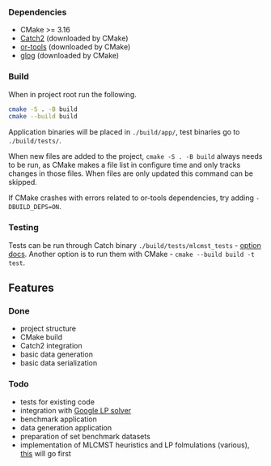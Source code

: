### Dependencies
- CMake >= 3.16
- [Catch2](https://github.com/catchorg/Catch2 "Catch2") (downloaded by CMake)
- [or-tools](https://github.com/google/or-tools "or-tools") (downloaded by CMake)
- [glog](https://github.com/google/glog "glog") (downloaded by CMake)

### Build
When in project root run the following.
```bash
cmake -S . -B build
cmake --build build
```
Application binaries will be placed in `./build/app/`, test binaries go to `./build/tests/`.

When new files are added to the project, `cmake -S . -B build` always needs to be run, as CMake makes a file list in configure time and only tracks changes in those files. When files are only updated this command can be skipped.

If CMake crashes with errors related to or-tools dependencies, try adding `-DBUILD_DEPS=ON`.

### Testing
Tests can be run through Catch binary `./build/tests/mlcmst_tests` - [option docs](https://github.com/catchorg/Catch2/blob/master/docs/command-line.md#top "option docs"). Another option is to run them with CMake - `cmake --build build -t test`.

## Features

### Done
- project structure
- CMake build
- Catch2 integration
- basic data generation
- basic data serialization

### Todo
- tests for existing code
- integration with [Google LP solver ](https://developers.google.com/optimization/mip/integer_opt "Google LP solver ")
- benchmark application
- data generation application
- preparation of set benchmark datasets
- implementation of MLCMST heuristics and LP folmulations (various), [this](https://terpconnect.umd.edu/~raghavan/preprints/mlcmst.pdf "this") will go first
